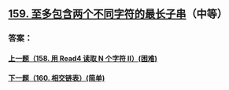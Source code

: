 ## [159. 至多包含两个不同字符的最长子串](https://leetcode-cn.com/problems/longest-substring-with-at-most-two-distinct-characters/)（中等）





### 答案：



#### [上一题（158. 用 Read4 读取 N 个字符 II）(困难)](https://github.com/sdwwld/leetCode/blob/master/src/main/java/com/wld/java/leetcode/leetCode0158.md)

#### [下一题（160. 相交链表）(简单)](https://github.com/sdwwld/leetCode/blob/master/src/main/java/com/wld/java/leetcode/leetCode0160.md)